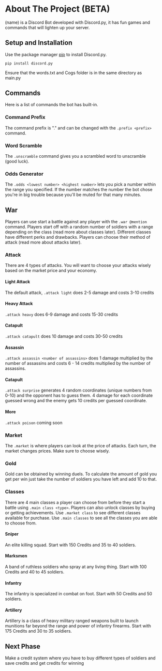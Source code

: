 # About The Project (BETA)
(name) is a Discord Bot developed with Discord.py, it has fun games and commands that will lighten up your server.

## Setup and Installation

Use the package manager [pip](https://pip.pypa.io/en/stable/) to install Discord.py.

```bash
pip install discord.py
```
Ensure that the words.txt and Cogs folder is in the same directory as main.py

## Commands
Here is a list of commands the bot has built-in.

### Command Prefix
The command prefix is "." and can be changed with the `.prefix <prefix>` command.

### Word Scramble
The `.unscramble` command gives you a scrambled word to unscramble (good luck).

### Odds Generator
The `.odds <lowest number> <highest number>` lets you pick a number within the range you specified. If the number matches the number the bot chose you're in big trouble because you'll be muted for that many minutes.

## War
Players can use start a battle against any player with the `.war @mention` command. Players start off with a random number of soldiers with a range depending on the class (read more about classes later). Different classes have different perks and drawbacks. Players can choose their method of attack (read more about attacks later).

### Attack
There are 4 types of attacks. You will want to choose your attacks wisely based on the market price and your economy.

#### Light Attack
The default attack, `.attack light` does 2-5 damage and costs 3-10 credits

#### Heavy Attack
`.attack heavy` does 6-9 damage and costs 15-30 credits

#### Catapult
`.attack catapult` does 10 damage and costs 30-50 credits

#### Assassin
`.attack assassin <number of assassins>` does 1 damage multiplied by the number of assassins and costs 6 - 14 credits multiplied by the number of assassins. 

#### Catapult
`.attack surprise` generates 4 random coordinates (unique numbers from 0-10) and the opponent has to guess them. 4 damage for each coordinate guessed wrong and the enemy gets 10 credits per guessed coordinate. 

#### More
`.attack poison` coming soon

### Market
The `.market` is where players can look at the price of attacks. Each turn, the market changes prices. Make sure to choose wisely.

### Gold
Gold can be obtained by winning duels. To calculate the amount of gold you get per win just take the number of soldiers you have left and add 10 to that. 

### Classes
There are 4 main classes a player can choose from before they start a battle using `.main class <type>`. Players can also unlock classes by buying or getting achievements. Use `.market class` to see different classes available for purchase. Use `.main classes` to see all the classes you are able to choose from.

#### Sniper
An elite killing squad. Start with 150 Credits and 35 to 40 soldiers. 

#### Marksmen
A band of ruthless soldiers who spray at any living thing. Start with 100 Credits and 40 to 45 soldiers. 

#### Infantry
The infantry is specialized in combat on foot. Start with 50 Credits and 50 soldiers. 

#### Artillery
Artillery is a class of heavy military ranged weapons built to launch munitions far beyond the range and power of infantry firearms. Start with 175 Credits and 30 to 35 soldiers.

## Next Phase
Make a credit system where you have to buy different types of soldiers and save credits and get credits for winning

